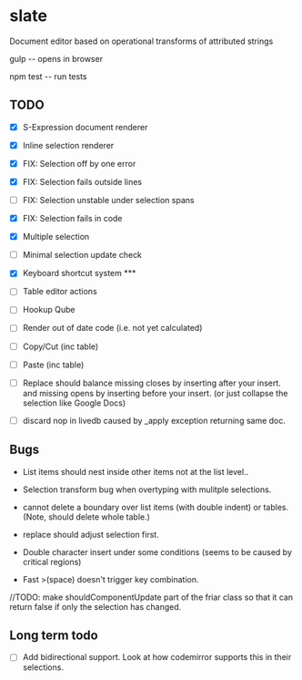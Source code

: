 slate
=====

Document editor based on operational transforms of attributed strings


gulp -- opens in browser

npm test -- run tests

## TODO

* [X] S-Expression document renderer
* [X] Inline selection renderer
* [X] FIX: Selection off by one error
* [X] FIX: Selection fails outside lines
* [ ] FIX: Selection unstable under selection spans
* [X] FIX: Selection fails in code
* [X] Multiple selection
* [ ] Minimal selection update check
* [X] Keyboard shortcut system *** 
* [ ] Table editor actions
* [ ] Hookup Qube
* [ ] Render out of date code (i.e. not yet calculated)
* [ ] Copy/Cut (inc table)
* [ ] Paste (inc table)

* [ ] Replace should balance missing closes by inserting after your insert.
      and missing opens by inserting before your insert. (or just collapse the
      selection like Google Docs)

* [ ] discard nop in livedb caused by _apply exception returning same doc.

## Bugs

* List items should nest inside other items not at the list level..

* Selection transform bug when overtyping with mulitple selections.

* cannot delete a boundary over list items (with double indent) or tables. (Note, should delete whole table.)

* replace should adjust selection first.

* Double character insert under some conditions (seems to be caused by critical regions)

* Fast >(space) doesn't trigger key combination.

//TODO: make shouldComponentUpdate part of the friar class so that it can return false if only the selection has changed.


## Long term todo

* [ ] Add bidirectional support.
      Look at how codemirror supports this in their selections.



